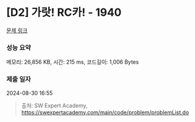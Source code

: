 # [D2] 가랏! RC카! - 1940 

[문제 링크](https://swexpertacademy.com/main/code/problem/problemDetail.do?contestProbId=AV5PjMgaALgDFAUq) 

### 성능 요약

메모리: 26,856 KB, 시간: 215 ms, 코드길이: 1,006 Bytes

### 제출 일자

2024-08-30 16:55



> 출처: SW Expert Academy, https://swexpertacademy.com/main/code/problem/problemList.do